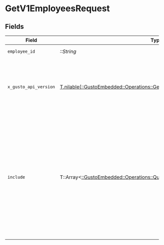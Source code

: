 # GetV1EmployeesRequest


## Fields

| Field                                                                                                                                                                                                                                                                                          | Type                                                                                                                                                                                                                                                                                           | Required                                                                                                                                                                                                                                                                                       | Description                                                                                                                                                                                                                                                                                    |
| ---------------------------------------------------------------------------------------------------------------------------------------------------------------------------------------------------------------------------------------------------------------------------------------------- | ---------------------------------------------------------------------------------------------------------------------------------------------------------------------------------------------------------------------------------------------------------------------------------------------- | ---------------------------------------------------------------------------------------------------------------------------------------------------------------------------------------------------------------------------------------------------------------------------------------------- | ---------------------------------------------------------------------------------------------------------------------------------------------------------------------------------------------------------------------------------------------------------------------------------------------- |
| `employee_id`                                                                                                                                                                                                                                                                                  | *::String*                                                                                                                                                                                                                                                                                     | :heavy_check_mark:                                                                                                                                                                                                                                                                             | The UUID of the employee                                                                                                                                                                                                                                                                       |
| `x_gusto_api_version`                                                                                                                                                                                                                                                                          | [T.nilable(::GustoEmbedded::Operations::GetV1EmployeesHeaderXGustoAPIVersion)](../../models/operations/getv1employeesheaderxgustoapiversion.md)                                                                                                                                                | :heavy_minus_sign:                                                                                                                                                                                                                                                                             | Determines the date-based API version associated with your API call. If none is provided, your application's [minimum API version](https://docs.gusto.com/embedded-payroll/docs/api-versioning#minimum-api-version) is used.                                                                   |
| `include`                                                                                                                                                                                                                                                                                      | T::Array<[::GustoEmbedded::Operations::QueryParamInclude](../../models/operations/queryparaminclude.md)>                                                                                                                                                                                       | :heavy_minus_sign:                                                                                                                                                                                                                                                                             | Include the requested attribute(s) in each employee response, multiple options are comma separated. Available options:<br/>- all_compensations: Include all effective dated compensations for each job instead of only the current compensation<br/>- custom_fields: Include employees' custom fields<br/> |